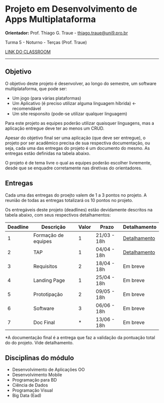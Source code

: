 # Projeto em Desenvolvimento de Apps Multiplataforma

**Orientador:** Prof. Thiago G. Traue - thiago.traue@uni9.pro.br

Turma 5 - Noturno - Terças (Prof. Traue)

[LINK DO CLASSROOM](https://classroom.google.com/c/NTkzODczOTQ4ODg0?cjc=qu57mta)

***

## Objetivo

O objetivo deste projeto é desenvolver, ao longo do semestre, um software multiplataforma, que pode ser:

- Um jogo (para várias plataformas)
- Um Aplicativo (é preciso utilizar alguma linguagem híbrida) <- recomendável
- Um site responsito (pode-se utilizar qualquer linguagem)

Para este projeto as equipes poderão utilizar quaisquer linguagens, mas a aplicação entregue deve ter ao menos um CRUD.

Apesar do objetivo final ser uma aplicação (que deve ser entregue), o projeto por ser acadêmico precisa de sua respectiva documentação, ou seja, cada uma das entregas do projeto é um documento do mesmo. As entregas estão definidas na tabela abaixo.

O projeto é de tema livre o qual as equipes poderão escolher livremente, desde que se enquadre corretamente nas diretivas do orientadores.

## Entregas

Cada uma das entregas do proejto valem de 1 a 3 pontos no projeto. A reunião de todas as entregas totalizará os 10 pontos no projeto.

Os entregáveis deste projeto (deadlines) estão devidamente descritos na tabela abaixo, com seus respectivos detalhamentos:

| Deadline | Descrição           | Valor | Prazo       | Detalhamento |
|----------|---------------------|-------|-------------|--------------|
| 1        | Formação de equipes | 1     | 21/03 - 18h | [Detalhamento](https://docs.google.com/document/d/1NHa2U_pusD-dLKR5ILqq1tdlrHMfC20GRO-Zj5Bt6Ww/) |
| 2        | TAP                 | 1     | 04/04 - 18h | [Detalhamento](https://docs.google.com/document/d/1nPrkjNS2xf30WKh-dX-e_PTO3kKuCYwJrvTMjHvqJ5U/) |
| 3        | Requisitos          | 2     | 18/04 - 18h | Em breve     |
| 4        | Landing Page        | 1     | 25/04 - 18h | Em breve     |
| 5        | Prototipação        | 2     | 09/05 - 18h | Em breve     |
| 6        | Software            | 3     | 06/06 - 18h | Em breve     |
| 7        | Doc Final           | *     | 13/06 - 18h | Em breve     |

*A documentação final é a entrega que faz a validação da pontuação total do do projeto. Vide detalhamento.

## Disciplinas do módulo

- Desenvolvimento de Aplicações OO
- Desenvolvimento Mobile
- Programação para BD
- Ciência de Dados
- Programação Visual
- Big Data (Ead)
